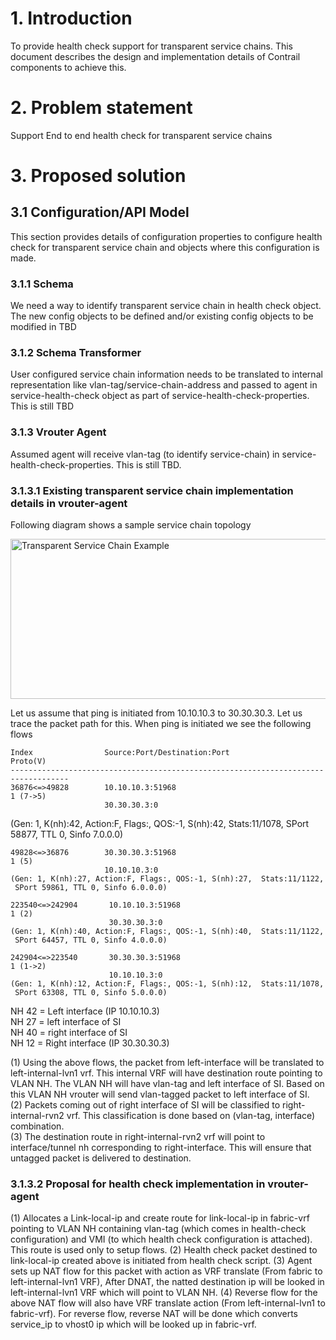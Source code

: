 
# 1. Introduction
To provide health check support for transparent service chains.
This document describes the design and implementation details of Contrail
components to achieve this.

# 2. Problem statement
Support End to end health check for transparent service chains

# 3. Proposed solution

## 3.1 Configuration/API Model
This section provides details of configuration properties to configure health check for transparent service chain and objects where this configuration is made.

### 3.1.1 Schema
We need a way to identify transparent service chain in health check object. The new config objects to be defined and/or existing config objects to be modified in TBD

### 3.1.2 Schema Transformer
User configured service chain information needs to be translated to internal representation like vlan-tag/service-chain-address and passed to agent in service-health-check object as part of service-health-check-properties. This is still TBD

### 3.1.3 Vrouter Agent
Assumed agent will receive vlan-tag (to identify service-chain) in service-health-check-properties. This is still TBD.

### 3.1.3.1 Existing transparent service chain implementation details in vrouter-agent

Following diagram shows a sample service chain topology

<img src="images/transparent_sc_hc.png" alt="Transparent Service Chain Example" style="width:512px;height:256px;">

Let us assume that ping is initiated from 10.10.10.3 to 30.30.30.3. Let us trace the packet path for this. When ping is initiated we see the following flows

    Index                Source:Port/Destination:Port                      Proto(V)
    -----------------------------------------------------------------------------------
    36876<=>49828        10.10.10.3:51968                                    1 (7->5)
                         30.30.30.3:0
   (Gen: 1, K(nh):42, Action:F, Flags:, QOS:-1, S(nh):42,  Stats:11/1078,
    SPort 58877, TTL 0, Sinfo 7.0.0.0)

    49828<=>36876        30.30.30.3:51968                                    1 (5)
                         10.10.10.3:0
    (Gen: 1, K(nh):27, Action:F, Flags:, QOS:-1, S(nh):27,  Stats:11/1122,
     SPort 59861, TTL 0, Sinfo 6.0.0.0)

    223540<=>242904       10.10.10.3:51968                                    1 (2)
                          30.30.30.3:0
    (Gen: 1, K(nh):40, Action:F, Flags:, QOS:-1, S(nh):40,  Stats:11/1122,
     SPort 64457, TTL 0, Sinfo 4.0.0.0)

    242904<=>223540       30.30.30.3:51968                                    1 (1->2)
                          10.10.10.3:0
    (Gen: 1, K(nh):12, Action:F, Flags:, QOS:-1, S(nh):12,  Stats:11/1078,
     SPort 63308, TTL 0, Sinfo 5.0.0.0)


NH 42 = Left interface (IP 10.10.10.3)      
NH 27 = left interface of SI   
NH 40 = right interface of SI    
NH 12 = Right interface (IP 30.30.30.3)     

(1) Using the above flows, the packet from left-interface will be translated to left-internal-lvn1 vrf. This internal VRF will have destination route pointing to VLAN NH. The VLAN NH will have vlan-tag and left interface of SI. Based on this VLAN NH vrouter will send vlan-tagged packet to left interface of SI.    
(2) Packets coming out of right interface of SI will be classified to right-internal-rvn2 vrf. This classification is done based on (vlan-tag, interface) combination.    
(3) The destination route in right-internal-rvn2 vrf will point to interface/tunnel nh corresponding to right-interface. This will ensure that untagged packet is delivered to destination.   

### 3.1.3.2 Proposal for health check implementation in vrouter-agent

(1) Allocates a Link-local-ip and create route for link-local-ip in fabric-vrf pointing to VLAN NH containing vlan-tag (which comes in health-check configuration) and VMI (to which health check configuration is attached). This route is used only to setup flows.
(2) Health check packet destined to link-local-ip created above is initiated from health check script.
(3) Agent sets up NAT flow for this packet with action as VRF translate (From fabric to left-internal-lvn1 VRF),
    After DNAT, the natted destination ip will be looked in left-internal-lvn1 VRF which will point to VLAN NH.
(4) Reverse flow for the above NAT flow will also have VRF translate action (From left-internal-lvn1 to fabric-vrf). For reverse flow, reverse NAT will be done which converts service_ip to vhost0 ip which will be looked up in fabric-vrf.

